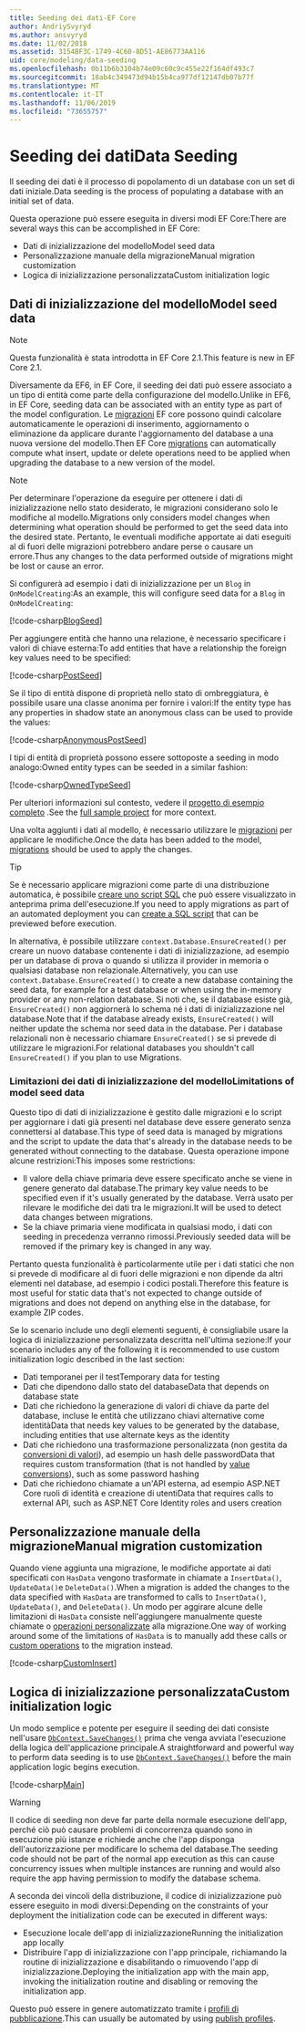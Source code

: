```yaml
---
title: Seeding dei dati-EF Core
author: AndriySvyryd
ms.author: ansvyryd
ms.date: 11/02/2018
ms.assetid: 3154BF3C-1749-4C60-8D51-AE86773AA116
uid: core/modeling/data-seeding
ms.openlocfilehash: 0b11b6b3104b74e09c60c9c455e22f164df493c7
ms.sourcegitcommit: 18ab4c349473d94b15b4ca977df12147db07b77f
ms.translationtype: MT
ms.contentlocale: it-IT
ms.lasthandoff: 11/06/2019
ms.locfileid: "73655757"
---
```

# <a name="data-seeding"></a><span data-ttu-id="26b18-102">Seeding dei dati</span><span class="sxs-lookup"><span data-stu-id="26b18-102">Data Seeding</span></span>

<span data-ttu-id="26b18-103">Il seeding dei dati è il processo di popolamento di un database con un set di dati iniziale.</span><span class="sxs-lookup"><span data-stu-id="26b18-103">Data seeding is the process of populating a database with an initial set of data.</span></span>

<span data-ttu-id="26b18-104">Questa operazione può essere eseguita in diversi modi EF Core:</span><span class="sxs-lookup"><span data-stu-id="26b18-104">There are several ways this can be accomplished in EF Core:</span></span>

* <span data-ttu-id="26b18-105">Dati di inizializzazione del modello</span><span class="sxs-lookup"><span data-stu-id="26b18-105">Model seed data</span></span>
* <span data-ttu-id="26b18-106">Personalizzazione manuale della migrazione</span><span class="sxs-lookup"><span data-stu-id="26b18-106">Manual migration customization</span></span>
* <span data-ttu-id="26b18-107">Logica di inizializzazione personalizzata</span><span class="sxs-lookup"><span data-stu-id="26b18-107">Custom initialization logic</span></span>

## <a name="model-seed-data"></a><span data-ttu-id="26b18-108">Dati di inizializzazione del modello</span><span class="sxs-lookup"><span data-stu-id="26b18-108">Model seed data</span></span>

> [!NOTE]
> <span data-ttu-id="26b18-109">Questa funzionalità è stata introdotta in EF Core 2.1.</span><span class="sxs-lookup"><span data-stu-id="26b18-109">This feature is new in EF Core 2.1.</span></span>

<span data-ttu-id="26b18-110">Diversamente da EF6, in EF Core, il seeding dei dati può essere associato a un tipo di entità come parte della configurazione del modello.</span><span class="sxs-lookup"><span data-stu-id="26b18-110">Unlike in EF6, in EF Core, seeding data can be associated with an entity type as part of the model configuration.</span></span> <span data-ttu-id="26b18-111">Le [migrazioni](xref:core/managing-schemas/migrations/index) EF core possono quindi calcolare automaticamente le operazioni di inserimento, aggiornamento o eliminazione da applicare durante l'aggiornamento del database a una nuova versione del modello.</span><span class="sxs-lookup"><span data-stu-id="26b18-111">Then EF Core [migrations](xref:core/managing-schemas/migrations/index) can automatically compute what insert, update or delete operations need to be applied when upgrading the database to a new version of the model.</span></span>

> [!NOTE]
> <span data-ttu-id="26b18-112">Per determinare l'operazione da eseguire per ottenere i dati di inizializzazione nello stato desiderato, le migrazioni considerano solo le modifiche al modello.</span><span class="sxs-lookup"><span data-stu-id="26b18-112">Migrations only considers model changes when determining what operation should be performed to get the seed data into the desired state.</span></span> <span data-ttu-id="26b18-113">Pertanto, le eventuali modifiche apportate ai dati eseguiti al di fuori delle migrazioni potrebbero andare perse o causare un errore.</span><span class="sxs-lookup"><span data-stu-id="26b18-113">Thus any changes to the data performed outside of migrations might be lost or cause an error.</span></span>

<span data-ttu-id="26b18-114">Si configurerà ad esempio i dati di inizializzazione per un `Blog` in `OnModelCreating`:</span><span class="sxs-lookup"><span data-stu-id="26b18-114">As an example, this will configure seed data for a `Blog` in `OnModelCreating`:</span></span>

[!code-csharp[BlogSeed](../../../samples/core/Modeling/DataSeeding/DataSeedingContext.cs?name=BlogSeed)]

<span data-ttu-id="26b18-115">Per aggiungere entità che hanno una relazione, è necessario specificare i valori di chiave esterna:</span><span class="sxs-lookup"><span data-stu-id="26b18-115">To add entities that have a relationship the foreign key values need to be specified:</span></span>

[!code-csharp[PostSeed](../../../samples/core/Modeling/DataSeeding/DataSeedingContext.cs?name=PostSeed)]

<span data-ttu-id="26b18-116">Se il tipo di entità dispone di proprietà nello stato di ombreggiatura, è possibile usare una classe anonima per fornire i valori:</span><span class="sxs-lookup"><span data-stu-id="26b18-116">If the entity type has any properties in shadow state an anonymous class can be used to provide the values:</span></span>

[!code-csharp[AnonymousPostSeed](../../../samples/core/Modeling/DataSeeding/DataSeedingContext.cs?name=AnonymousPostSeed)]

<span data-ttu-id="26b18-117">I tipi di entità di proprietà possono essere sottoposte a seeding in modo analogo:</span><span class="sxs-lookup"><span data-stu-id="26b18-117">Owned entity types can be seeded in a similar fashion:</span></span>

[!code-csharp[OwnedTypeSeed](../../../samples/core/Modeling/DataSeeding/DataSeedingContext.cs?name=OwnedTypeSeed)]

<span data-ttu-id="26b18-118">Per ulteriori informazioni sul contesto, vedere il [progetto di esempio completo](https://github.com/aspnet/EntityFramework.Docs/tree/master/samples/core/Modeling/DataSeeding) .</span><span class="sxs-lookup"><span data-stu-id="26b18-118">See the [full sample project](https://github.com/aspnet/EntityFramework.Docs/tree/master/samples/core/Modeling/DataSeeding) for more context.</span></span>

<span data-ttu-id="26b18-119">Una volta aggiunti i dati al modello, è necessario utilizzare le [migrazioni](xref:core/managing-schemas/migrations/index) per applicare le modifiche.</span><span class="sxs-lookup"><span data-stu-id="26b18-119">Once the data has been added to the model, [migrations](xref:core/managing-schemas/migrations/index) should be used to apply the changes.</span></span>

> [!TIP]
> <span data-ttu-id="26b18-120">Se è necessario applicare migrazioni come parte di una distribuzione automatica, è possibile [creare uno script SQL](xref:core/managing-schemas/migrations/index#generate-sql-scripts) che può essere visualizzato in anteprima prima dell'esecuzione.</span><span class="sxs-lookup"><span data-stu-id="26b18-120">If you need to apply migrations as part of an automated deployment you can [create a SQL script](xref:core/managing-schemas/migrations/index#generate-sql-scripts) that can be previewed before execution.</span></span>

<span data-ttu-id="26b18-121">In alternativa, è possibile utilizzare `context.Database.EnsureCreated()` per creare un nuovo database contenente i dati di inizializzazione, ad esempio per un database di prova o quando si utilizza il provider in memoria o qualsiasi database non relazionale.</span><span class="sxs-lookup"><span data-stu-id="26b18-121">Alternatively, you can use `context.Database.EnsureCreated()` to create a new database containing the seed data, for example for a test database or when using the in-memory provider or any non-relation database.</span></span> <span data-ttu-id="26b18-122">Si noti che, se il database esiste già, `EnsureCreated()` non aggiornerà lo schema né i dati di inizializzazione nel database.</span><span class="sxs-lookup"><span data-stu-id="26b18-122">Note that if the database already exists, `EnsureCreated()` will neither update the schema nor seed data in the database.</span></span> <span data-ttu-id="26b18-123">Per i database relazionali non è necessario chiamare `EnsureCreated()` se si prevede di utilizzare le migrazioni.</span><span class="sxs-lookup"><span data-stu-id="26b18-123">For relational databases you shouldn't call `EnsureCreated()` if you plan to use Migrations.</span></span>

### <a name="limitations-of-model-seed-data"></a><span data-ttu-id="26b18-124">Limitazioni dei dati di inizializzazione del modello</span><span class="sxs-lookup"><span data-stu-id="26b18-124">Limitations of model seed data</span></span>

<span data-ttu-id="26b18-125">Questo tipo di dati di inizializzazione è gestito dalle migrazioni e lo script per aggiornare i dati già presenti nel database deve essere generato senza connettersi al database.</span><span class="sxs-lookup"><span data-stu-id="26b18-125">This type of seed data is managed by migrations and the script to update the data that's already in the database needs to be generated without connecting to the database.</span></span> <span data-ttu-id="26b18-126">Questa operazione impone alcune restrizioni:</span><span class="sxs-lookup"><span data-stu-id="26b18-126">This imposes some restrictions:</span></span>

* <span data-ttu-id="26b18-127">Il valore della chiave primaria deve essere specificato anche se viene in genere generato dal database.</span><span class="sxs-lookup"><span data-stu-id="26b18-127">The primary key value needs to be specified even if it's usually generated by the database.</span></span> <span data-ttu-id="26b18-128">Verrà usato per rilevare le modifiche dei dati tra le migrazioni.</span><span class="sxs-lookup"><span data-stu-id="26b18-128">It will be used to detect data changes between migrations.</span></span>
* <span data-ttu-id="26b18-129">Se la chiave primaria viene modificata in qualsiasi modo, i dati con seeding in precedenza verranno rimossi.</span><span class="sxs-lookup"><span data-stu-id="26b18-129">Previously seeded data will be removed if the primary key is changed in any way.</span></span>

<span data-ttu-id="26b18-130">Pertanto questa funzionalità è particolarmente utile per i dati statici che non si prevede di modificare al di fuori delle migrazioni e non dipende da altri elementi nel database, ad esempio i codici postali.</span><span class="sxs-lookup"><span data-stu-id="26b18-130">Therefore this feature is most useful for static data that's not expected to change outside of migrations and does not depend on anything else in the database, for example ZIP codes.</span></span>

<span data-ttu-id="26b18-131">Se lo scenario include uno degli elementi seguenti, è consigliabile usare la logica di inizializzazione personalizzata descritta nell'ultima sezione:</span><span class="sxs-lookup"><span data-stu-id="26b18-131">If your scenario includes any of the following it is recommended to use custom initialization logic described in the last section:</span></span>

* <span data-ttu-id="26b18-132">Dati temporanei per il test</span><span class="sxs-lookup"><span data-stu-id="26b18-132">Temporary data for testing</span></span>
* <span data-ttu-id="26b18-133">Dati che dipendono dallo stato del database</span><span class="sxs-lookup"><span data-stu-id="26b18-133">Data that depends on database state</span></span>
* <span data-ttu-id="26b18-134">Dati che richiedono la generazione di valori di chiave da parte del database, incluse le entità che utilizzano chiavi alternative come identità</span><span class="sxs-lookup"><span data-stu-id="26b18-134">Data that needs key values to be generated by the database, including entities that use alternate keys as the identity</span></span>
* <span data-ttu-id="26b18-135">Dati che richiedono una trasformazione personalizzata (non gestita da [conversioni di valori](xref:core/modeling/value-conversions)), ad esempio un hash delle password</span><span class="sxs-lookup"><span data-stu-id="26b18-135">Data that requires custom transformation (that is not handled by [value conversions](xref:core/modeling/value-conversions)), such as some password hashing</span></span>
* <span data-ttu-id="26b18-136">Dati che richiedono chiamate a un'API esterna, ad esempio ASP.NET Core ruoli di identità e creazione di utenti</span><span class="sxs-lookup"><span data-stu-id="26b18-136">Data that requires calls to external API, such as ASP.NET Core Identity roles and users creation</span></span>

## <a name="manual-migration-customization"></a><span data-ttu-id="26b18-137">Personalizzazione manuale della migrazione</span><span class="sxs-lookup"><span data-stu-id="26b18-137">Manual migration customization</span></span>

<span data-ttu-id="26b18-138">Quando viene aggiunta una migrazione, le modifiche apportate ai dati specificati con `HasData` vengono trasformate in chiamate a `InsertData()`, `UpdateData()`e `DeleteData()`.</span><span class="sxs-lookup"><span data-stu-id="26b18-138">When a migration is added the changes to the data specified with `HasData` are transformed to calls to `InsertData()`, `UpdateData()`, and `DeleteData()`.</span></span> <span data-ttu-id="26b18-139">Un modo per aggirare alcune delle limitazioni di `HasData` consiste nell'aggiungere manualmente queste chiamate o [operazioni personalizzate](xref:core/managing-schemas/migrations/operations) alla migrazione.</span><span class="sxs-lookup"><span data-stu-id="26b18-139">One way of working around some of the limitations of `HasData` is to manually add these calls or [custom operations](xref:core/managing-schemas/migrations/operations) to the migration instead.</span></span>

[!code-csharp[CustomInsert](../../../samples/core/Modeling/DataSeeding/Migrations/20181102235626_Initial.cs?name=CustomInsert)]

## <a name="custom-initialization-logic"></a><span data-ttu-id="26b18-140">Logica di inizializzazione personalizzata</span><span class="sxs-lookup"><span data-stu-id="26b18-140">Custom initialization logic</span></span>

<span data-ttu-id="26b18-141">Un modo semplice e potente per eseguire il seeding dei dati consiste nell'usare [`DbContext.SaveChanges()`](xref:core/saving/index) prima che venga avviata l'esecuzione della logica dell'applicazione principale.</span><span class="sxs-lookup"><span data-stu-id="26b18-141">A straightforward and powerful way to perform data seeding is to use [`DbContext.SaveChanges()`](xref:core/saving/index) before the main application logic begins execution.</span></span>

[!code-csharp[Main](../../../samples/core/Modeling/DataSeeding/Program.cs?name=CustomSeeding)]

> [!WARNING]
> <span data-ttu-id="26b18-142">Il codice di seeding non deve far parte della normale esecuzione dell'app, perché ciò può causare problemi di concorrenza quando sono in esecuzione più istanze e richiede anche che l'app disponga dell'autorizzazione per modificare lo schema del database.</span><span class="sxs-lookup"><span data-stu-id="26b18-142">The seeding code should not be part of the normal app execution as this can cause concurrency issues when multiple instances are running and would also require the app having permission to modify the database schema.</span></span>

<span data-ttu-id="26b18-143">A seconda dei vincoli della distribuzione, il codice di inizializzazione può essere eseguito in modi diversi:</span><span class="sxs-lookup"><span data-stu-id="26b18-143">Depending on the constraints of your deployment the initialization code can be executed in different ways:</span></span>

* <span data-ttu-id="26b18-144">Esecuzione locale dell'app di inizializzazione</span><span class="sxs-lookup"><span data-stu-id="26b18-144">Running the initialization app locally</span></span>
* <span data-ttu-id="26b18-145">Distribuire l'app di inizializzazione con l'app principale, richiamando la routine di inizializzazione e disabilitando o rimuovendo l'app di inizializzazione.</span><span class="sxs-lookup"><span data-stu-id="26b18-145">Deploying the initialization app with the main app, invoking the initialization routine and disabling or removing the initialization app.</span></span>

<span data-ttu-id="26b18-146">Questo può essere in genere automatizzato tramite i [profili di pubblicazione](/aspnet/core/host-and-deploy/visual-studio-publish-profiles).</span><span class="sxs-lookup"><span data-stu-id="26b18-146">This can usually be automated by using [publish profiles](/aspnet/core/host-and-deploy/visual-studio-publish-profiles).</span></span>
